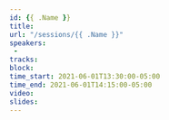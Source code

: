```yaml
---
id: {{ .Name }}
title: 
url: "/sessions/{{ .Name }}"
speakers:
 - 
tracks:
block:
time_start: 2021-06-01T13:30:00-05:00
time_end: 2021-06-01T14:15:00-05:00
video:
slides:
---
```


